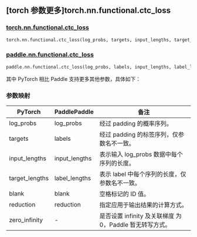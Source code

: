 ## [torch 参数更多]torch.nn.functional.ctc_loss

### [torch.nn.functional.ctc_loss](https://pytorch.org/docs/1.13/generated/torch.nn.functional.ctc_loss.html#torch.nn.functional.ctc_loss)

```python
torch.nn.functional.ctc_loss(log_probs, targets, input_lengths, target_lengths, blank=0, reduction='mean', zero_infinity=False)
```

### [paddle.nn.functional.ctc_loss](https://www.paddlepaddle.org.cn/documentation/docs/zh/api/paddle/nn/functional/ctc_loss_cn.html)

```python
paddle.nn.functional.ctc_loss(log_probs, labels, input_lengths, label_lengths, blank=0, reduction='mean')
```

其中 PyTorch 相比 Paddle 支持更多其他参数，具体如下：

### 参数映射

| PyTorch        | PaddlePaddle  | 备注                                                     |
| -------------- | ------------- | -------------------------------------------------------- |
| log_probs      | log_probs     | 经过 padding 的概率序列。                                |
| targets        | labels        | 经过 padding 的标签序列，仅参数名不一致。                |
| input_lengths  | input_lengths | 表示输入 log_probs 数据中每个序列的长度。                |
| target_lengths | label_lengths | 表示 label 中每个序列的长度，仅参数名不一致。            |
| blank          | blank         | 空格标记的 ID 值。                                       |
| reduction      | reduction     | 指定应用于输出结果的计算方式。                           |
| zero_infinity  | -             | 是否设置 infinity 及关联梯度 为 0，Paddle 暂无转写方式。 |
